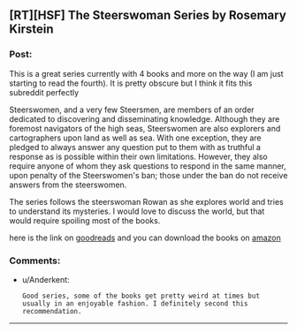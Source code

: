 ## [RT][HSF] The Steerswoman Series by Rosemary Kirstein

### Post:

This is a great series currently with 4 books and more on the way (I am just starting to read the fourth).  It is pretty obscure but I think it fits this subreddit perfectly

Steerswomen, and a very few Steersmen, are members of an order dedicated to discovering and disseminating knowledge. Although they are foremost navigators of the high seas, Steerswomen are also explorers and cartographers upon land as well as sea. With one exception, they are pledged to always answer any question put to them with as truthful a response as is possible within their own limitations. However, they also require anyone of whom they ask questions to respond in the same manner, upon penalty of the Steerswomen's ban; those under the ban do not receive answers from the steerswomen.

The series follows the steerswoman Rowan as she explores world and tries to understand its mysteries.  I would love to discuss the world, but that would require spoiling most of the books.

here is the link on [goodreads](https://www.goodreads.com/series/43723-the-steerswoman)
and you can download the books on [amazon](https://www.amazon.com/Steerswoman-Book-1-ebook/dp/B00HH1U8Z2)

### Comments:

- u/Anderkent:
  ```
  Good series, some of the books get pretty weird at times but usually in an enjoyable fashion. I definitely second this recommendation.
  ```

---


